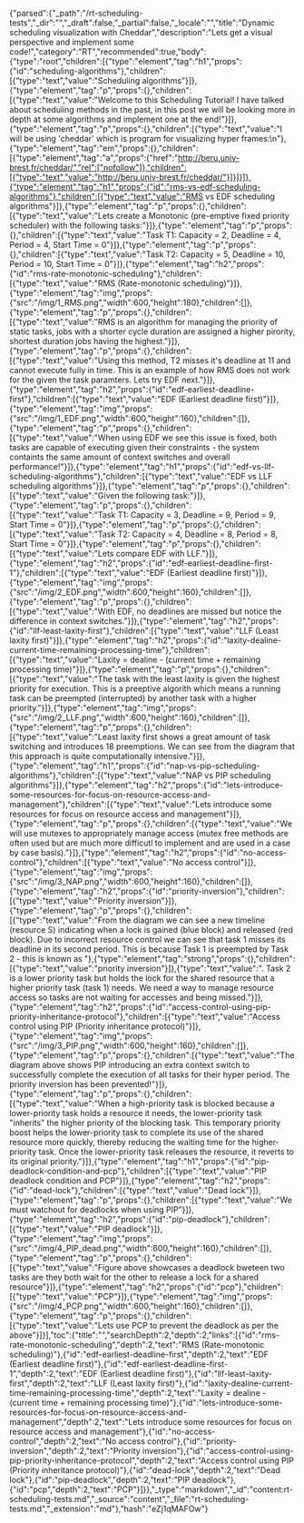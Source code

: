 {"parsed":{"_path":"/rt-scheduling-tests","_dir":"","_draft":false,"_partial":false,"_locale":"","title":"Dynamic scheduling visualization with Cheddar","description":"Lets get a visual perspective and implement some code!","category":"RT","recommended":true,"body":{"type":"root","children":[{"type":"element","tag":"h1","props":{"id":"scheduling-algorithms"},"children":[{"type":"text","value":"Scheduling algorithms"}]},{"type":"element","tag":"p","props":{},"children":[{"type":"text","value":"Welcome to this Scheduling Tutorial! I have talked about scheduling methods in the past, in this post we will be looking more in depth at some algorithms and implement one at the end!"}]},{"type":"element","tag":"p","props":{},"children":[{"type":"text","value":"I will be using 'cheddar' which is program for visualizing hyper frames:\n"},{"type":"element","tag":"em","props":{},"children":[{"type":"element","tag":"a","props":{"href":"http://beru.univ-brest.fr/cheddar/","rel":["nofollow"]},"children":[{"type":"text","value":"http://beru.univ-brest.fr/cheddar/"}]}]}]},{"type":"element","tag":"h1","props":{"id":"rms-vs-edf-scheduling-algorithms"},"children":[{"type":"text","value":"RMS vs EDF scheduling algorithms"}]},{"type":"element","tag":"p","props":{},"children":[{"type":"text","value":"Lets create a Monotonic (pre-emptive fixed priority scheduler) with the following tasks:"}]},{"type":"element","tag":"p","props":{},"children":[{"type":"text","value":"Task T1: Capacity = 2, Deadline = 4, Period = 4, Start Time = 0"}]},{"type":"element","tag":"p","props":{},"children":[{"type":"text","value":"Task T2: Capacity = 5, Deadline = 10, Period = 10, Start Time = 0"}]},{"type":"element","tag":"h2","props":{"id":"rms-rate-monotonic-scheduling"},"children":[{"type":"text","value":"RMS (Rate-monotonic scheduling)"}]},{"type":"element","tag":"img","props":{"src":"/img/1_RMS.png","width":600,"height":180},"children":[]},{"type":"element","tag":"p","props":{},"children":[{"type":"text","value":"RMS is an algorithm for managing the priority of static tasks, jobs with a shorter cycle duration are assigned a higher pirority, shortest duration jobs having the highest."}]},{"type":"element","tag":"p","props":{},"children":[{"type":"text","value":"Using this method, T2 misses it's deadline at 11 and cannot execute fully in time. This is an example of how RMS does not work for the given the task paramters. Lets try EDF next."}]},{"type":"element","tag":"h2","props":{"id":"edf-earliest-deadline-first"},"children":[{"type":"text","value":"EDF (Earliest deadline first)"}]},{"type":"element","tag":"img","props":{"src":"/img/1_EDF.png","width":600,"height":160},"children":[]},{"type":"element","tag":"p","props":{},"children":[{"type":"text","value":"When using EDF we see this issue is fixed, both tasks are capable of executing given their constraints - the system containts the same amount of context switches and overall performance!"}]},{"type":"element","tag":"h1","props":{"id":"edf-vs-llf-scheduling-algorithms"},"children":[{"type":"text","value":"EDF vs LLF scheduling algorithms"}]},{"type":"element","tag":"p","props":{},"children":[{"type":"text","value":"Given the following task:"}]},{"type":"element","tag":"p","props":{},"children":[{"type":"text","value":"Task T1: Capacity = 3, Deadline = 9, Period = 9, Start Time = 0"}]},{"type":"element","tag":"p","props":{},"children":[{"type":"text","value":"Task T2: Capacity = 4, Deadline = 8, Period = 8, Start Time = 0"}]},{"type":"element","tag":"p","props":{},"children":[{"type":"text","value":"Lets compare EDF with LLF."}]},{"type":"element","tag":"h2","props":{"id":"edf-earliest-deadline-first-1"},"children":[{"type":"text","value":"EDF (Earliest deadline first)"}]},{"type":"element","tag":"img","props":{"src":"/img/2_EDF.png","width":600,"height":160},"children":[]},{"type":"element","tag":"p","props":{},"children":[{"type":"text","value":"With EDF, no deadlines are missed but notice the difference in context switches."}]},{"type":"element","tag":"h2","props":{"id":"llf-least-laxity-first"},"children":[{"type":"text","value":"LLF (Least laxity first)"}]},{"type":"element","tag":"h2","props":{"id":"laxity-dealine-current-time-remaining-processing-time"},"children":[{"type":"text","value":"Laxity = dealine - (current time + remaining processing time)"}]},{"type":"element","tag":"p","props":{},"children":[{"type":"text","value":"The task with the least laxity is given the highest priority for execution. This is a preeptive algorith which means a running task can be preempted (interrupted) by another task with a higher priority."}]},{"type":"element","tag":"img","props":{"src":"/img/2_LLF.png","width":600,"height":160},"children":[]},{"type":"element","tag":"p","props":{},"children":[{"type":"text","value":"Least laxity first shows a great amount of task switching and introduces 18 preemptions. We can see from the diagram that this approach is quite computationally intensive."}]},{"type":"element","tag":"h1","props":{"id":"nap-vs-pip-scheduling-algorithms"},"children":[{"type":"text","value":"NAP vs PIP scheduling algorithms"}]},{"type":"element","tag":"h2","props":{"id":"lets-introduce-some-resources-for-focus-on-resource-access-and-management"},"children":[{"type":"text","value":"Lets introduce some resources for focus on resource access and management"}]},{"type":"element","tag":"p","props":{},"children":[{"type":"text","value":"We will use mutexes to appropriately manage access (mutex free methods are often used but are much more difficutl to implement and are used in a case by case basis)."}]},{"type":"element","tag":"h2","props":{"id":"no-access-control"},"children":[{"type":"text","value":"No access control"}]},{"type":"element","tag":"img","props":{"src":"/img/3_NAP.png","width":600,"height":160},"children":[]},{"type":"element","tag":"h2","props":{"id":"priority-inversion"},"children":[{"type":"text","value":"Priority inversion"}]},{"type":"element","tag":"p","props":{},"children":[{"type":"text","value":"From the diagram we can see a new timeline (resource S) indicating when a lock is gained (blue block) and released (red block). Due to incorrect resource control we can see that task 1 misses its deadline in its second period. This is because Task 1 is preempted by Task 2 - this is known as "},{"type":"element","tag":"strong","props":{},"children":[{"type":"text","value":"priority inversion"}]},{"type":"text","value":". Task 2 is a lower priority task but holds the lock for the shared resource that a higher priority task (task 1) needs. We need a way to manage resource access so tasks are not waiting for accesses and being missed."}]},{"type":"element","tag":"h2","props":{"id":"access-control-using-pip-priority-inheritance-protocol"},"children":[{"type":"text","value":"Access control using PIP (Priority inheritance protocol)"}]},{"type":"element","tag":"img","props":{"src":"/img/3_PIP.png","width":600,"height":160},"children":[]},{"type":"element","tag":"p","props":{},"children":[{"type":"text","value":"The diagram above shows PIP introducing an extra context switch to successfully complete the execution of all tasks for their hyper period. The priority inversion has been prevented!"}]},{"type":"element","tag":"p","props":{},"children":[{"type":"text","value":"When a high-priority task is blocked because a lower-priority task holds a resource it needs, the lower-priority task \"inherits\" the higher priority of the blocking task. This temporary priority boost helps the lower-priority task to complete its use of the shared resource more quickly, thereby reducing the waiting time for the higher-priority task. Once the lower-priority task releases the resource, it reverts to its original priority."}]},{"type":"element","tag":"h1","props":{"id":"pip-deadlock-condition-and-pcp"},"children":[{"type":"text","value":"PIP deadlock condition and PCP"}]},{"type":"element","tag":"h2","props":{"id":"dead-lock"},"children":[{"type":"text","value":"Dead lock"}]},{"type":"element","tag":"p","props":{},"children":[{"type":"text","value":"We must watchout for deadlocks when using PIP"}]},{"type":"element","tag":"h2","props":{"id":"pip-deadlock"},"children":[{"type":"text","value":"PIP deadlock"}]},{"type":"element","tag":"img","props":{"src":"/img/4_PIP_dead.png","width":600,"height":160},"children":[]},{"type":"element","tag":"p","props":{},"children":[{"type":"text","value":"Figure above showcases a deadlock bweteen two tasks are they both wait for the other to release a lock for a shared resource"}]},{"type":"element","tag":"h2","props":{"id":"pcp"},"children":[{"type":"text","value":"PCP"}]},{"type":"element","tag":"img","props":{"src":"/img/4_PCP.png","width":600,"height":160},"children":[]},{"type":"element","tag":"p","props":{},"children":[{"type":"text","value":"Lets use PCP to prevent the deadlock as per the above"}]}],"toc":{"title":"","searchDepth":2,"depth":2,"links":[{"id":"rms-rate-monotonic-scheduling","depth":2,"text":"RMS (Rate-monotonic scheduling)"},{"id":"edf-earliest-deadline-first","depth":2,"text":"EDF (Earliest deadline first)"},{"id":"edf-earliest-deadline-first-1","depth":2,"text":"EDF (Earliest deadline first)"},{"id":"llf-least-laxity-first","depth":2,"text":"LLF (Least laxity first)"},{"id":"laxity-dealine-current-time-remaining-processing-time","depth":2,"text":"Laxity = dealine - (current time + remaining processing time)"},{"id":"lets-introduce-some-resources-for-focus-on-resource-access-and-management","depth":2,"text":"Lets introduce some resources for focus on resource access and management"},{"id":"no-access-control","depth":2,"text":"No access control"},{"id":"priority-inversion","depth":2,"text":"Priority inversion"},{"id":"access-control-using-pip-priority-inheritance-protocol","depth":2,"text":"Access control using PIP (Priority inheritance protocol)"},{"id":"dead-lock","depth":2,"text":"Dead lock"},{"id":"pip-deadlock","depth":2,"text":"PIP deadlock"},{"id":"pcp","depth":2,"text":"PCP"}]}},"_type":"markdown","_id":"content:rt-scheduling-tests.md","_source":"content","_file":"rt-scheduling-tests.md","_extension":"md"},"hash":"eZj1qMAFOw"}